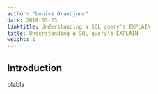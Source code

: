 ```yaml
---
author: "Louise Grandjonc"
date: 2018-03-23
linktitle: Understanding a SQL query's EXPLAIN
title: Understanding a SQL query's EXPLAIN
weight: 1
---
```



## Introduction

blabla
